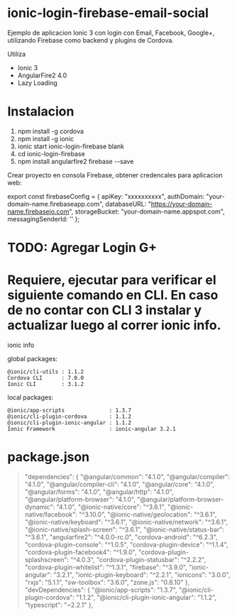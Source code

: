 # ionic-login-firebase-email-social
Ejemplo de aplicacion Ionic 3 con login con Email, Facebook, Google+, utilizando Firebase como backend y plugins de Cordova.

Utiliza
* Ionic 3
* AngularFire2 4.0
* Lazy Loading

# Instalacion
1. npm install -g cordova
2. npm install -g ionic
3. ionic start ionic-login-firebase blank
4. cd ionic-login-firebase
5. npm install angularfire2 firebase --save

Crear proyecto en consola Firebase, obtener credencales para aplicacion web:

export const firebaseConfig = {
  apiKey: "xxxxxxxxxx",
  authDomain: "your-domain-name.firebaseapp.com",
  databaseURL: "https://your-domain-name.firebaseio.com",
  storageBucket: "your-domain-name.appspot.com",
  messagingSenderId: '<your-messaging-sender-id>'
};

# TODO: Agregar Login G+

# Requiere, ejecutar para verificar el siguiente comando en CLI. En caso de no contar con CLI 3 instalar y actualizar luego al correr ionic info.

ionic info

global packages:

    @ionic/cli-utils : 1.1.2
    Cordova CLI      : 7.0.0
    Ionic CLI        : 3.1.2

local packages:

    @ionic/app-scripts              : 1.3.7
    @ionic/cli-plugin-cordova       : 1.1.2
    @ionic/cli-plugin-ionic-angular : 1.1.2
    Ionic Framework                 : ionic-angular 3.2.1
    
# package.json

>  "dependencies": {
>    "@angular/common": "4.1.0",
>    "@angular/compiler": "4.1.0",
>    "@angular/compiler-cli": "4.1.0",
>    "@angular/core": "4.1.0",
>    "@angular/forms": "4.1.0",
>    "@angular/http": "4.1.0",
>    "@angular/platform-browser": "4.1.0",
>    "@angular/platform-browser-dynamic": "4.1.0",
>    "@ionic-native/core": "^3.6.1",
>    "@ionic-native/facebook": "^3.10.0",
>    "@ionic-native/geolocation": "^3.6.1",
>    "@ionic-native/keyboard": "^3.6.1",
>    "@ionic-native/network": "^3.6.1",
>    "@ionic-native/splash-screen": "^3.6.1",
>    "@ionic-native/status-bar": "^3.6.1",
>    "angularfire2": "^4.0.0-rc.0",
>    "cordova-android": "^6.2.3",
>    "cordova-plugin-console": "^1.0.5",
>    "cordova-plugin-device": "^1.1.4",
>    "cordova-plugin-facebook4": "^1.9.0",
>    "cordova-plugin-splashscreen": "^4.0.3",
>    "cordova-plugin-statusbar": "^2.2.2",
>    "cordova-plugin-whitelist": "^1.3.1",
>    "firebase": "^3.9.0",
>    "ionic-angular": "3.2.1",
>    "ionic-plugin-keyboard": "^2.2.1",
>    "ionicons": "3.0.0",
>    "rxjs": "5.1.1",
>    "sw-toolbox": "3.6.0",
>    "zone.js": "0.8.10"
>  },
>  "devDependencies": {
>   "@ionic/app-scripts": "1.3.7",
>   "@ionic/cli-plugin-cordova": "1.1.2",
>    "@ionic/cli-plugin-ionic-angular": "1.1.2",
>    "typescript": "~2.2.1"
>  },

